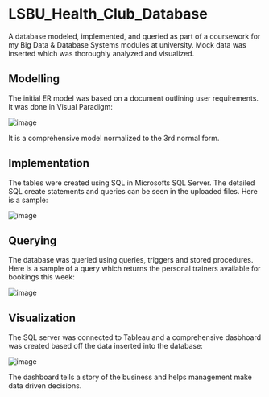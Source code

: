 # LSBU_Health_Club_Database

A database modeled, implemented, and queried as part of a coursework for my Big Data & Database Systems modules at university. Mock data was inserted which was thoroughly analyzed and visualized.

## Modelling 

The initial ER model was based on a document outlining user requirements. It was done in Visual Paradigm: 

![image](https://user-images.githubusercontent.com/74903538/169573601-405b2ecf-e3b9-46e7-ac9a-c6c977acdaaa.png)

It is a comprehensive model normalized to the 3rd normal form. 

## Implementation

The tables were created using SQL in Microsofts SQL Server. The detailed SQL create statements and queries can be seen in the uploaded files. Here is a sample: 

![image](https://user-images.githubusercontent.com/74903538/169574713-a93a8377-7f01-4940-a4a5-21b0f5e3c657.png)

## Querying 

The database was queried using queries, triggers and stored procedures. Here is a sample of a query which returns the personal trainers available for bookings this week:

![image](https://user-images.githubusercontent.com/74903538/169578970-5ecb8b22-dd6f-4779-a539-9b831b37a182.png)


## Visualization 

The SQL server was connected to Tableau and a comprehensive dasbhoard was created based off the data inserted into the database: 

![image](https://user-images.githubusercontent.com/74903538/169575400-1845fc0f-e8c9-4a0a-ac9c-6b125dfb7539.png)

The dashboard tells a story of the business and helps management make data driven decisions. 

